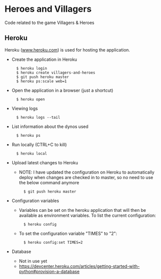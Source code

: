 Heroes and Villagers
====================

Code related to the game Villagers &amp; Heroes

Heroku
------
Heroku (www.heroku.com) is used for hosting the application.
- Create the application in Heroku

        $ heroku login
        $ heroku create villagers-and-heroes
        $ git push heroku master
        $ heroku ps:scale web=1

- Open the application in a browser (just a shortcut)
        
        $ heroku open

- Viewing logs

        $ heroku logs --tail

- List information about the dynos used

        $ heroku ps
        
- Run locally (CTRL+C to kill)

        $ heroku local

- Upload latest changes to Heroku
    - NOTE: I have updated the configuration on Heroku to automatically deploy when changes are checked in to master, so no need to use the below command anymore

            $ git push heroku master

- Configuration variables

    - Variables can be set on the heroku application that will then be available as environment variables. To list the
    current configuration:
    
            $ heroku config
    
    - To set the configuration variable "TIMES" to "2":
    
            $ heroku config:set TIMES=2

- Database

    - Not in use yet
    - https://devcenter.heroku.com/articles/getting-started-with-python#provision-a-database
